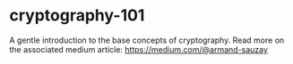 # cryptography-101
A gentle introduction to the base concepts of cryptography. Read more on the associated medium article: https://medium.com/@armand-sauzay
